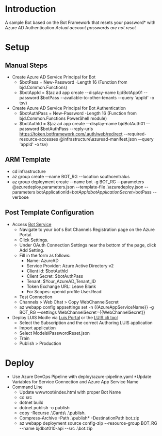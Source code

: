 # Introduction

A sample Bot based on the Bot Framework that resets your password* with Azure AD Authentication
_Actual account passwords are not reset_

# Setup
## Manual Steps
* Create Azure AD Service Principal for Bot
    * $botPass = New-Password -Length 16 (Function from bjd.Common.Functions)
    * $botAppId = $(az ad app create --display-name bjdBotApp01 --password $botPass --available-to-other-tenants  --query 'appId' -o tsv) 
* Create Azure AD Service Principal for Bot Authentication 
    * $botAuthPass = New-Password -Length 16 (Function from bjd.Common.Functions PowerShell module)
    * $botAuthId = $(az ad app create --display-name bjdBotAuth01 --password $botAuthPass --reply-urls https://token.botframework.com/.auth/web/redirect --required-resource-accesses @infrastructure\azuread-manifest.json --query 'appId' -o tsv) 

## ARM Template 
* cd infrastructure 
* az group create --name BOT_RG --location southcentralus
* az group deployment create --name bot -g BOT_RG --parameters @azuredeploy.parameters.json --template-file .\azuredeploy.json --parameters botApplicationId=$botAppId botApplicationSecret=$botPass --verbose

## Post Template Configuration
* Access [Bot Service](https://portal.azure.com/#blade/HubsExtension/BrowseResourceBlade/resourceType/Microsoft.BotService%2FbotServices)
    * Navigate to your bot's Bot Channels Registration page on the Azure Portal.
    * Click Settings.
    * Under OAuth Connection Settings near the bottom of the page, click Add Setting.
    * Fill in the form as follows:
        * Name: AzureAD
        * Service Provider: Azure Active Directory v2
        * Client id: $botAuthId
        * Client Secret: $botAuthPass
        * Tenant: $Your_AzureAD_Tenant_ID
        * Token Exchange URL: Leave Blank
        * For Scopes: openid profile User.Read
    * Test Connection 
    * Channels > Web Chat > Copy WebChannelSecret
    * az webapp config appsettings set -n {{AzureAppServiceName}} -g BOT_RG --settings WebChannelSecret={{WebChannelSecret}}
* Deploy LUIS Modle via [Luis Portal](https://luis.ai) or the [LUIS cli tool](https://github.com/Microsoft/botbuilder-tools/tree/master/packages/LUIS)
    * Select the Subscription and the correct Authoring LUIS application
    * Import application 
    * Select Models\PasswordReset.json
    * Train 
    * Publish > Production 
    
# Deploy
* Use Azure DevOps Pipeline with deploy\azure-pipeline.yaml
    *Update Variables for Service Connection and Azure App Service Name 
* Command Line
    * Update wwwroot\index.html with proper Bot Name
    * cd src
    * dotnet build
    * dotnet publish -o publish
    * copy -Recurse .\Cards\ .\publish\.
    * Compress-Archive -Path .\publish\* -DestinationPath bot.zip
    * az webapp deployment source config-zip --resource-group BOT_RG --name bjdbot010-api --src .\bot.zip

